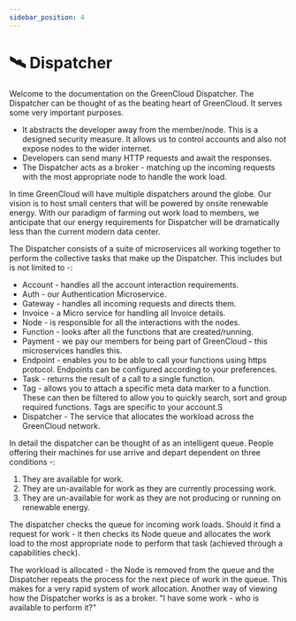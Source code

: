 ```yaml
---
sidebar_position: 4
---
```


# 🛰️ Dispatcher

Welcome to the documentation on the GreenCloud Dispatcher. The Dispatcher can be thought of as the beating heart of GreenCloud. It serves some very important purposes.

-   It abstracts the developer away from the member/node. This is a designed security measure. It allows us to control accounts and also not expose nodes to the wider internet.
-   Developers can send many HTTP requests and await the responses.
-   The Dispatcher acts as a broker - matching up the incoming requests with the most appropriate node to handle the work load.

In time GreenCloud will have multiple dispatchers around the globe. Our vision is to host small centers that will be powered by onsite renewable energy. With our paradigm of farming out work load to members, we anticipate that our energy requirements for Dispatcher will be dramatically less than the current modern data center.

The Dispatcher consists of a suite of microservices all working together to perform the collective tasks that make up the Dispatcher. This includes but is not limited to -:

-   Account - handles all the account interaction requirements.
-   Auth - our Authentication Microservice.
-   Gateway - handles all incoming requests and directs them.
-   Invoice - a Micro service for handling all Invoice details.
-   Node - is responsible for all the interactions with the nodes.
-   Function - looks after all the functions that are created/running.
-   Payment - we pay our members for being part of GreenCloud - this microservices handles this.
-   Endpoint - enables you to be able to call your functions using https protocol. Endpoints can be configured according to your preferences.
-   Task - returns the result of a call to a single function.
-   Tag - allows you to attach a specific meta data marker to a function. These can then be filtered to allow you to quickly search, sort and group required functions. Tags are specific to your account.S
-   Dispatcher - The service that allocates the workload across the GreenCloud network.

In detail the dispatcher can be thought of as an intelligent queue. People offering their machines for use arrive and depart dependent on three conditions -:

1. They are available for work.
2. They are un-available for work as they are currently processing work.
3. They are un-available for work as they are not producing or running on renewable energy.

The dispatcher checks the queue for incoming work loads. Should it find a request for work - it then checks its Node queue and allocates the work load to the most appropriate node to perform that task (achieved through a capabilities check).

The workload is allocated - the Node is removed from the queue and the Dispatcher repeats the process for the next piece of work in the queue. This makes for a very rapid system of work allocation. Another way of viewing how the Dispatcher works is as a broker. "I have some work - who is available to perform it?"
